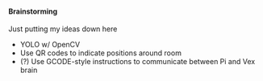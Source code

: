 #### Brainstorming
Just putting my ideas down here

- YOLO w/ OpenCV
- Use QR codes to indicate positions around room
- (?) Use GCODE-style instructions to communicate between Pi and Vex brain
